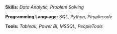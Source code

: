 __Skills:__ _Data Analytic, Problem Solving_

__Programming Language:__ _SQL, Python, Peoplecode_

__Tools:__ _Tableau, Power BI, MSSQL, PeopleTools_
